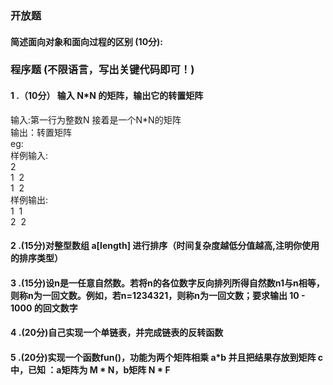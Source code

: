 ### 开放题 
#### 简述面向对象和面向过程的区别 (10分):
#### 
### 程序题 (不限语言，写出关键代码即可！)
#### 1 .（10分） 输入 N*N 的矩阵，输出它的转置矩阵
输入:第一行为整数N 接着是一个N*N的矩阵<br>
输出：转置矩阵<br>
eg:<br>
样例输入:<br>
2<br>
1&nbsp;&nbsp;2 <br>
1&nbsp;&nbsp;2 <br>
样例输出:<br>
1&nbsp;&nbsp;1 <br>
2&nbsp;&nbsp;2 <br>
#### 2 .(15分)对整型数组 a[length] 进行排序（时间复杂度越低分值越高,注明你使用的排序类型）
#### 3 .(15分)设n是一任意自然数。若将n的各位数字反向排列所得自然数n1与n相等，则称n为一回文数。例如，若n=1234321，则称n为一回文数；要求输出 10 - 1000 的回文数字
#### 4 .(20分)自己实现一个单链表，并完成链表的反转函数
#### 5 .(20分)实现一个函数fun()，功能为两个矩阵相乘 a*b 并且把结果存放到矩阵 c 中，已知 ：a矩阵为 M * N，b矩阵 N * F





